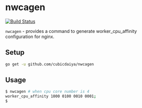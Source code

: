 # nwcagen

[![Build Status](https://travis-ci.org/cubicdaiya/nwcagen.svg?branch=master)](https://travis-ci.org/cubicdaiya/nwcagen)

`nwcagen` - provides a command to generate worker_cpu_affinity configuration for nginx.

## Setup

```bash
go get -u github.com/cubicdaiya/nwcagen
```

## Usage

```bash
$ nwcagen # when cpu core number is 4
worker_cpu_affinity 1000 0100 0010 0001;
$
```
